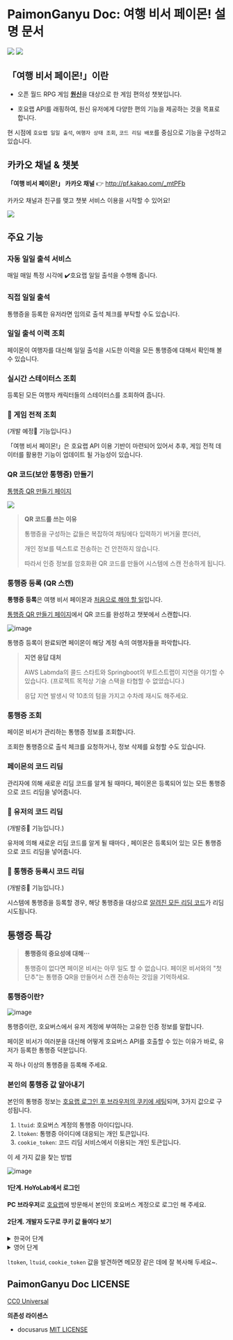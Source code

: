 # PaimonGanyu Doc: 여행 비서 페이몬! 설명 문서
![](https://user-images.githubusercontent.com/15683098/174451092-752c670f-6450-4883-9c77-2b9629549e52.png)
![](https://user-images.githubusercontent.com/15683098/174451095-783adfbc-e1d1-4480-a955-10d7ba954647.png)

## 「여행 비서 페이몬!」이란

- 오픈 월드 RPG 게임 [**원신**](https://genshin.hoyoverse.com/ko/)을 대상으로 한 게임 편의성 챗봇입니다.

- 호요랩 API를 래핑하여, 원신 유저에게 다양한 편의 기능을 제공하는 것을 목표로 합니다.

현 시점에 `호요랩 일일 출석`,  `여행자 상태 조회`, `코드 리딤 배포`를 중심으로 기능을 구성하고 있습니다.

## 카카오 채널 & 챗봇

**「여행 비서 페이몬!」 카카오 채널** :point_right: http://pf.kakao.com/_mtPFb

카카오 채널과 친구를 맺고 챗봇 서비스 이용을 시작할 수 있어요!

![](https://user-images.githubusercontent.com/15683098/174451071-6cc9ad30-2854-4548-a456-89740320dd47.png)

## 주요 기능

### 자동 일일 출석 서비스

매일 매일 특정 시각에 :heavy_check_mark:호요랩 일일 출석을 수행해 줍니다.

### 직접 일일 출석

통행증을 등록한 유저라면 임의로 출석 체크를 부탁할 수도 있습니다.

### 일일 출석 이력 조회

페이몬이 여행자를 대신해 일일 출석을 시도한 이력을 모든 통행증에 대해서 확인해 볼 수 있습니다.

### 실시간 스테이터스 조회

등록된 모든 여행자 캐릭터들의 스테이터스를 조회하여 줍니다.

### :calendar: 게임 전적 조회

(개발 예정:calendar: 기능입니다.)

「여행 비서 페이몬!」은 호요랩 API 이용 기반이 마련되어 있어서 추후, 게임 전적 데이터를 활용한 기능이 업데이트 될 가능성이 있습니다.

### QR 코드(보안 통행증) 만들기

[통행증 QR 만들기 페이지](https://binchoo.github.io/paimonganyu-doc/docs/tutorial/create-qr-code)

![](https://user-images.githubusercontent.com/15683098/174451179-bf4a4f2e-e2c3-496e-b364-e5e030713bbb.png)

> **QR 코드를 쓰는 이유**
>
> 통행증을 구성하는 값들은 복잡하여 채팅에다 입력하기 버거울 뿐더러, 
>
> 개인 정보를 텍스트로 전송하는 건 안전하지 않습니다.
>
> 따라서 인증 정보를 암호화환 QR 코드를 만들어 시스템에 스캔 전송하게 됩니다.

### 통행증 등록 (QR 스캔)

**통행증 등록**은 여행 비서 페이몬과 <u>처음으로 해야 할 일</u>입니다.

[통행증 QR 만들기 페이지](https://binchoo.github.io/paimonganyu-doc/docs/tutorial/create-qr-code)에서 QR 코드를 완성하고 챗봇에서 스캔합니다. 

![image](https://user-images.githubusercontent.com/15683098/174451216-7413aeff-4fa5-49f1-a53d-d009ce91e96d.png)

통행증 등록이 완료되면 페이몬이 해당 계정 속의 여행자들을 파악합니다.

> **지연 응답 대처**
>
> AWS Labmda의 콜드 스타트와 Springboot의 부트스트랩이 지연을 야기할 수 있습니다. (프로젝트 목적상 기술 스택을 타협할 수 없었습니다.)
>
> 응답 지연 발생시 약 10초의 텀을 가지고 수차례 재시도 해주세요.

### 통행증 조회

페이몬 비서가 관리하는 통행증 정보를 조회합니다.

조회한 통행증으로 출석 체크를 요청하거나, 정보 삭제를 요청할 수도 있습니다.

### 페이몬의 코드 리딤
관리자에 의해 새로운 리딤 코드를 알게 될 때마다, 페이몬은 등록되어 있는 모든 통행증으로 코드 리딤을 넣어줍니다.

### :wrench: 유저의 코드 리딤

(개발중:wrench: 기능입니다.)

유저에 의해 새로운 리딤 코드를 알게 될 때마다 , 페이몬은 등록되어 있는 모든 통행증으로 코드 리딤을 넣어줍니다.

### :wrench: 통행증 등록시 코드 리딤

(개발중:wrench: 기능입니다.)

시스템에 통행증을 등록할 경우, 해당 통행증을 대상으로 <u>알려진 모든 리딤 코드</u>가 리딤 시도됩니다. 

## 통행증 특강

> **통행증의 중요성에 대해⋯**
> 
>통행증이 없다면 페이몬 비서는 아무 일도 할 수 없습니다. 페이몬 비서와의 "첫 단추"는 통행증 QR을 만들어서 스캔 전송하는 것임을 기억하세요.

### 통행증이란?

![image](https://user-images.githubusercontent.com/15683098/174451232-a73a04cb-605b-43e7-aaba-59a8221eaed3.png)

통행증이란, 호요버스에서 유저 계정에 부여하는 고유한 인증 정보를 말합니다.

페이몬 비서가 여러분을 대신해 어떻게 호요버스 API를 호출할 수 있는 이유가 바로, 유저가 등록한 통행증 덕분입니다.

꼭 하나 이상의 통행증을 등록해 주세요.

### 본인의 통행증 값 알아내기

본인의 통행증 정보는 <u>호요랩 로그인 후 브라우저의 쿠키에 세팅</u>되며, 3가지 값으로 구성됩니다.

1. `ltuid`: 호요버스 계정의 통행증 아이디입니다.
2. `ltoken`: 통행증 아이디에 대응되는 개인 토큰입니다.
3. `cookie_token`: 코드 리딤 서비스에서 이용되는 개인 토큰입니다. 


이 세 가지 값을 찾는 방법 

![image](https://user-images.githubusercontent.com/15683098/174451238-f18f1ceb-bcd9-44bf-aaa9-75c09bec5de9.png)

#### **1단계. HoYoLab에서 로그인**

**PC 브라우저**로 [호요랩](https://www.hoyolab.com/home)에 방문해서 본인의 호요버스 계정으로 로그인 해 주세요.

#### **2단계. 개발자 도구로 쿠키 값 들여다 보기**


<details>
  <summary>한국어 단계</summary>
   `개발자도구(F12)` > `응용 프로그램` 탭> `저장소` 섹션> `쿠키` 항목> 호요랩 URL 주소 클릭!
</details>

<details>
  <summary>영어 단계</summary>
   `DevTools(F12)`> `Application` 탭> `Storage` 섹션> `Cookies` 항목> 호요랩 URL 주소 클릭!
</details>

`ltoken`, `ltuid`, `cookie_token` 값을 발견하면 메모장 같은 데에 잘 복사해 두세요~.

## PaimonGanyu Doc LICENSE

[CC0 Universal](https://creativecommons.org/publicdomain/zero/1.0/deed.ko)

**의존성 라이센스**
- docusarus [MIT LICENSE](https://github.com/facebook/docusaurus/blob/main/LICENSE)

